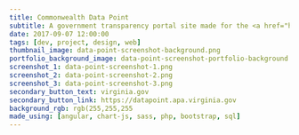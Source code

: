 ```yaml
---
title: Commonwealth Data Point
subtitle: A government transparency portal site made for the <a href="http://www.apa.virginia.gov/">Virginia Auditor of Public Accounts</a>. The site houses both financial and demographic data collected by the APA for the state of Virginia.
date: 2017-09-07 12:00:00
tags: [dev, project, design, web]
thumbnail_image: data-point-screenshot-background.png
portfolio_background_image: data-point-screenshot-portfolio-background.png
screenshot_1: data-point-screenshot-1.png
screenshot_2: data-point-screenshot-2.png
screenshot_3: data-point-screenshot-3.png
secondary_button_text: virginia.gov
secondary_button_link: https://datapoint.apa.virginia.gov
background_rgb: rgb(255,255,255
made_using: [angular, chart-js, sass, php, bootstrap, sql]
---
```

